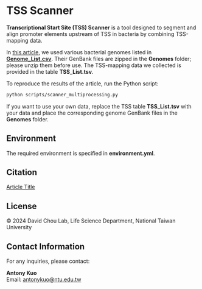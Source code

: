 # TSS Scanner

**Transcriptional Start Site (TSS) Scanner** is a tool designed to segment and align promoter elements upstream of TSS in bacteria by combining TSS-mapping data.

In [this article](url), we used various bacterial genomes listed in [**Genome_List.csv**](Genome_List.csv). Their GenBank files are zipped in the **Genomes** folder; please unzip them before use. The TSS-mapping data we collected is provided in the table **TSS_List.tsv**.

To reproduce the results of the article, run the Python script:

```bash
python scripts/scanner_multiprocessing.py
```

If you want to use your own data, replace the TSS table **TSS_List.tsv** with your data and place the corresponding genome GenBank files in the **Genomes** folder.

## Environment

The required environment is specified in **environment.yml**.

## Citation

[Article Title](url)

## License

&copy; 2024 David Chou Lab, Life Science Department, National Taiwan University

## Contact Information

For any inquiries, please contact:

**Antony Kuo**  
Email: [antonykuo@ntu.edu.tw](mailto:antonykuo@ntu.edu.tw)
